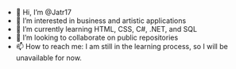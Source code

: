 - 👋 Hi, I’m @Jatr17
- 👀 I’m interested in business and artistic applications
- 🌱 I’m currently learning HTML, CSS, C#, .NET, and SQL
- 💞️ I’m looking to collaborate on public repositories
- 📫 How to reach me: I am still in the learning process, so I will be unavailable for now.

<!---
Jatr17/Jatr17 is a ✨ special ✨ repository because its `README.md` (this file) appears on your GitHub profile.
You can click the Preview link to take a look at your changes.
--->
